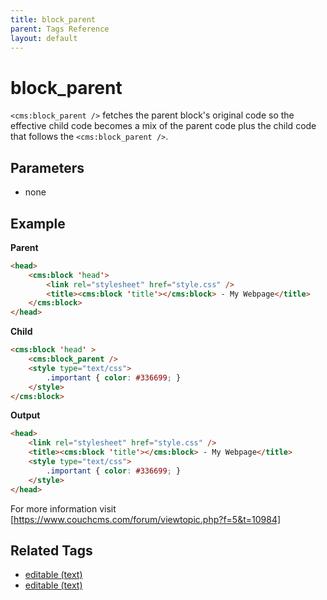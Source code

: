 ```yaml
---
title: block_parent
parent: Tags Reference
layout: default
---
```


# block_parent

`<cms:block_parent />` fetches the parent block's original code so the effective child code becomes a mix of the parent code plus the child code that follows the `<cms:block_parent />`.

## Parameters

* none

## Example
**Parent**
```html
<head>
    <cms:block 'head'>
        <link rel="stylesheet" href="style.css" />
        <title><cms:block 'title'></cms:block> - My Webpage</title>
    </cms:block>
</head>
```

**Child**
```html
<cms:block 'head' >
    <cms:block_parent />
    <style type="text/css">
        .important { color: #336699; }
    </style>
</cms:block>
```

**Output**
```html
<head>
    <link rel="stylesheet" href="style.css" />
    <title><cms:block 'title'></cms:block> - My Webpage</title>
    <style type="text/css">
        .important { color: #336699; }
    </style>
</head>
```

For more information visit [https://www.couchcms.com/forum/viewtopic.php?f=5&t=10984]

## Related Tags

* [editable (text)](../editable/block.html)
* [editable (text)](../editable/extends.html)